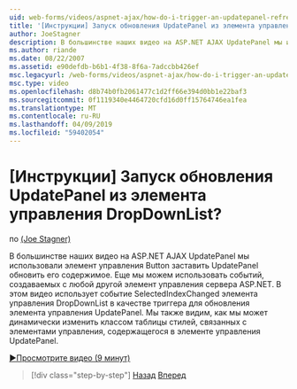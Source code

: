 ```yaml
---
uid: web-forms/videos/aspnet-ajax/how-do-i-trigger-an-updatepanel-refresh-from-a-dropdownlist-control
title: '[Инструкции] Запуск обновления UpdatePanel из элемента управления DropDownList? | Документы Майкрософт'
author: JoeStagner
description: В большинстве наших видео на ASP.NET AJAX UpdatePanel мы использовали элемент управления Button заставить UpdatePanel обновить его содержимое. Еще мы можем использовать любое событие...
ms.author: riande
ms.date: 08/22/2007
ms.assetid: e90defdb-b6b1-4f38-8f6a-7adccbb426ef
msc.legacyurl: /web-forms/videos/aspnet-ajax/how-do-i-trigger-an-updatepanel-refresh-from-a-dropdownlist-control
msc.type: video
ms.openlocfilehash: d8b74b0fb2061477c1d2ff66e394d0bb1e22baf3
ms.sourcegitcommit: 0f1119340e4464720cfd16d0ff15764746ea1fea
ms.translationtype: MT
ms.contentlocale: ru-RU
ms.lasthandoff: 04/09/2019
ms.locfileid: "59402054"
---
```

# <a name="how-do-i-trigger-an-updatepanel-refresh-from-a-dropdownlist-control"></a>[Инструкции] Запуск обновления UpdatePanel из элемента управления DropDownList?

по [(Joe Stagner)](https://github.com/JoeStagner)

В большинстве наших видео на ASP.NET AJAX UpdatePanel мы использовали элемент управления Button заставить UpdatePanel обновить его содержимое. Еще мы можем использовать событий, создаваемых с любой другой элемент управления сервера ASP.NET. В этом видео использует событие SelectedIndexChanged элемента управления DropDownList в качестве триггера для обновления элемента управления UpdatePanel. Мы также видим, как мы может динамически изменить классом таблицы стилей, связанных с элементами управления, содержащегося в элементе управления UpdatePanel.

[&#9654;Просмотрите видео (9 минут)](https://channel9.msdn.com/Blogs/ASP-NET-Site-Videos/how-do-i-trigger-an-updatepanel-refresh-from-a-dropdownlist-control)

> [!div class="step-by-step"]
> [Назад](how-do-i-implement-the-persistent-communications-pattern-using-web-services.md)
> [Вперед](how-do-i-create-an-aspnet-ajax-extender-from-scratch.md)
